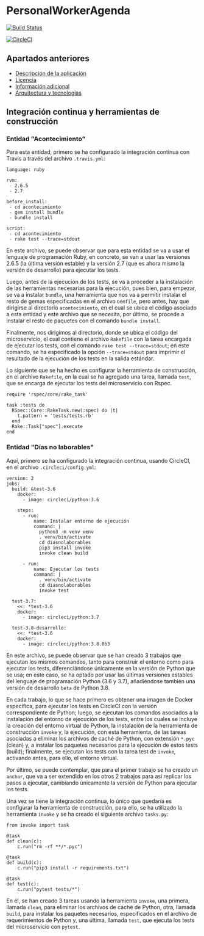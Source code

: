 # PersonalWorkerAgenda

[![Build Status](https://travis-ci.org/albertosml/PersonalWorkerAgenda.svg?branch=master)](https://travis-ci.org/albertosml/PersonalWorkerAgenda)  

[![CircleCI](https://circleci.com/gh/albertosml/PersonalWorkerAgenda/tree/master.svg?style=svg)](https://circleci.com/gh/albertosml/PersonalWorkerAgenda/tree/master)

## Apartados anteriores

- [Descripción de la aplicación](docs/descripcion_aplicacion.md)
- [Licencia](docs/licencia.md)
- [Información adicional](docs/informacion_adicional.md)
- [Arquitectura y tecnologías](docs/arquitectura_tecnologias.md)

## Integración continua y herramientas de construcción

### Entidad "Acontecimiento"

Para esta entidad, primero se ha configurado la integración continua con Travis a través del archivo `.travis.yml`:

```
language: ruby

rvm:
 - 2.6.5
 - 2.7
             
before_install:
 - cd acontecimiento
 - gem install bundle
 - bundle install
             
script:
 - cd acontecimiento
 - rake test --trace=stdout
```

En este archivo, se puede observar que para esta entidad se va a usar el lenguaje de programación Ruby, en concreto, se
van a usar las versiones 2.6.5 (la última versión estable) y la versión 2.7 (que es ahora mismo la versión de 
desarrollo) para ejecutar los tests.

Luego, antes de la ejecución de los tests, se va a proceder a la instalación de las herramientas necesarias para la 
ejecución, pues bien, para empezar, se va a instalar `bundle`, una herramienta que nos va a permitir instalar el resto 
de gemas especificadas en el archivo `Gemfile`, pero antes, hay que dirigirse al directorio `acontecimiento`, en el 
cual se ubica el código asociado a esta entidad y este archivo que se necesita, por último, se procede a instalar el 
resto de paquetes con el comando `bundle install`.

Finalmente, nos dirigimos al directorio, donde se ubica el código del microservicio, el cual contiene el archivo 
`Rakefile` con la tarea encargada de ejecutar los tests, con el comando `rake test --trace=stdout`; en este comando, se
ha especificado la opción `--trace=stdout` para imprimir el resultado de la ejecución de los tests en la salida estándar.

Lo siguiente que se ha hecho es configurar la herramienta de construcción, en el archivo `Rakefile`, en la cual se ha
agregado una tarea, llamada `test`, que se encarga de ejecutar los tests del microservicio con Rspec.

```
require 'rspec/core/rake_task'

task :tests do
  RSpec::Core::RakeTask.new(:spec) do |t|
    t.pattern = 'tests/tests.rb'
  end
  Rake::Task["spec"].execute
end
```

### Entidad "Días no laborables"

Aquí, primero se ha configurado la integración continua, usando CircleCI, en el archivo `.circleci/config.yml`:

```
version: 2
jobs:
  build: &test-3.6
    docker:
      - image: circleci/python:3.6

    steps:
      - run:
          name: Instalar entorno de ejecución
          command: |
            python3 -m venv venv
            . venv/bin/activate
            cd diasnolaborables
            pip3 install invoke
            invoke clean build

      - run:
          name: Ejecutar los tests
          command: |
            . venv/bin/activate
            cd diasnolaborables 
            invoke test
  
  test-3.7:
    <<: *test-3.6
    docker:
      - image: circleci/python:3.7

  test-3.8-desarrollo:
    <<: *test-3.6
    docker:
      - image: circleci/python:3.8.0b3
```

En este archivo, se puede observar que se han creado 3 trabajos que ejecutan los mismos comandos, tanto para construir
el entorno como para ejecutar los tests, diferenciándose únicamente en la versión de Python que se usa; en este caso, 
se ha optado por usar las últimas versiones estables del lenguaje de programación Python (3.6 y 3.7), añadiéndose 
también una versión de desarrollo `beta` de Python 3.8. 

En cada trabajo, lo que se hace primero es obtener una imagen de Docker específica, para ejecutar los tests en CircleCI
con la versión correspondiente de Python; luego, se ejecutan los comandos asociados a la instalación del entorno de
ejecución de los tests, entre los cuales se incluye la creación del entorno virtual de Python, la instalación de la
herramienta de construcción `invoke` y, la ejecución, con esta herramienta, de las tareas asociadas a eliminar los
archivos de caché de Python, con extensión `*.pyc` (clean) y, a instalar los paquetes necesarios para la ejecución de
estos tests (build); finalmente, se ejecutan los tests con la tarea test de `invoke`, activando antes, para ello, el 
entorno virtual. 

Por último, se puede contemplar, que para el primer trabajo se ha creado un `anchor`, que va a ser extendido en los
otros 2 trabajos para así replicar los pasos a ejecutar, cambiando únicamente la versión de Python para ejecutar los tests.

Una vez se tiene la integración continua, lo único que quedaría es configurar la herramienta de construcción, para 
ello, se ha utilizado la herramienta `invoke` y se ha creado el siguiente archivo `tasks.py`:

```
from invoke import task

@task
def clean(c):
    c.run("rm -rf **/*.pyc")

@task
def build(c):
    c.run("pip3 install -r requirements.txt")

@task
def test(c):
    c.run("pytest tests/*")
```

En él, se han creado 3 tareas usando la herramienta `invoke`, una primera, llamada `clean`, para eliminar los archivos 
de caché de Python, otra, llamada `build`, para instalar los paquetes necesarios, especificados en el archivo de
requerimientos de Python y, una última, llamada `test`, que ejecuta los tests del microservicio con `pytest`.